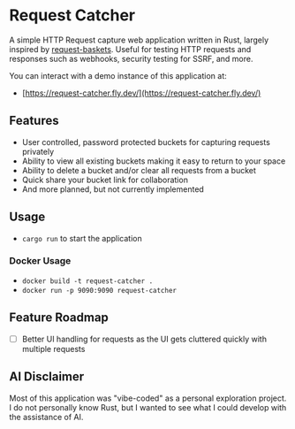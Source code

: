 # Request Catcher

A simple HTTP Request capture web application written in Rust, largely inspired by [request-baskets](https://github.com/darklynx/request-baskets). Useful for testing HTTP requests and responses such as webhooks, security testing for SSRF, and more.

You can interact with a demo instance of this application at:
- [https://request-catcher.fly.dev/](https://request-catcher.fly.dev/)

## Features
- User controlled, password protected buckets for capturing requests privately
- Ability to view all existing buckets making it easy to return to your space
- Ability to delete a bucket and/or clear all requests from a bucket
- Quick share your bucket link for collaboration
- And more planned, but not currently implemented

## Usage
- `cargo run` to start the application

### Docker Usage
- `docker build -t request-catcher .`
- `docker run -p 9090:9090 request-catcher`

## Feature Roadmap
- [ ] Better UI handling for requests as the UI gets cluttered quickly with multiple requests

## AI Disclaimer
Most of this application was "vibe-coded" as a personal exploration project. I do not personally know Rust, but I wanted to see what I could develop with the assistance of AI.
